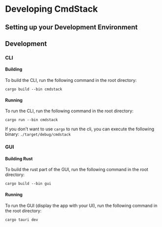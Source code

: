 # Developing CmdStack

## Setting up your Development Environment

## Development

### CLI

#### Building

To build the CLI, run the following command in the root directory:

```
cargo build --bin cmdstack
```

#### Running

To run the CLI, run the following command in the root directory:

```
cargo run --bin cmdstack
```

If you don't want to use `cargo` to run the cli, you can execute the following binary: `./target/debug/cmdstack`

### GUI

#### Building Rust

To build the rust part of the GUI, run the following command in the root directory:

```
cargo build --bin gui
```

#### Running

To run the GUI (display the app with your UI), run the following command in the root directory:

```
cargo tauri dev
```


